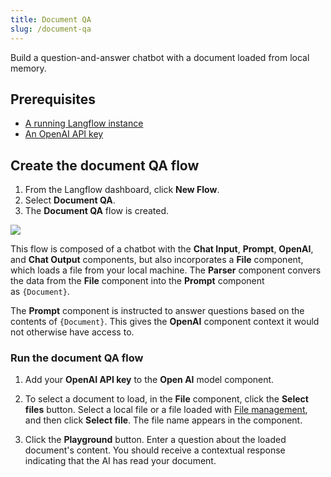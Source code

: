```yaml
---
title: Document QA
slug: /document-qa
---
```


Build a question-and-answer chatbot with a document loaded from local memory.

## Prerequisites

- [A running Langflow instance](/get-started-installation)
- [An OpenAI API key](https://platform.openai.com/)

## Create the document QA flow

1. From the Langflow dashboard, click **New Flow**.
2. Select **Document QA**.
3. The **Document QA** flow is created.

![](/img/starter-flow-document-qa.png)

This flow is composed of a chatbot with the **Chat Input**, **Prompt**, **OpenAI**, and **Chat Output** components, but also incorporates a **File** component, which loads a file from your local machine. The **Parser** component convers the data from the **File** component into the **Prompt** component as `{Document}`.

The **Prompt** component is instructed to answer questions based on the contents of `{Document}`. This gives the **OpenAI** component context it would not otherwise have access to.

### Run the document QA flow

1. Add your **OpenAI API key** to the **Open AI** model component.

2. To select a document to load, in the **File** component, click the **Select files** button. Select a local file or a file loaded with [File management](/concepts-file-management), and then click **Select file**. The file name appears in the component.

3. Click the **Playground** button. Enter a question about the loaded document's content. You should receive a contextual response indicating that the AI has read your document.

